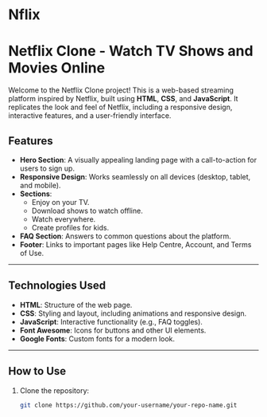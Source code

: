 # Nflix
# Netflix Clone - Watch TV Shows and Movies Online

Welcome to the Netflix Clone project! This is a web-based streaming platform inspired by Netflix, built using **HTML**, **CSS**, and **JavaScript**. It replicates the look and feel of Netflix, including a responsive design, interactive features, and a user-friendly interface.

## **Features**
- **Hero Section**: A visually appealing landing page with a call-to-action for users to sign up.
- **Responsive Design**: Works seamlessly on all devices (desktop, tablet, and mobile).
- **Sections**:
  - Enjoy on your TV.
  - Download shows to watch offline.
  - Watch everywhere.
  - Create profiles for kids.
- **FAQ Section**: Answers to common questions about the platform.
- **Footer**: Links to important pages like Help Centre, Account, and Terms of Use.

---

## **Technologies Used**
- **HTML**: Structure of the web page.
- **CSS**: Styling and layout, including animations and responsive design.
- **JavaScript**: Interactive functionality (e.g., FAQ toggles).
- **Font Awesome**: Icons for buttons and other UI elements.
- **Google Fonts**: Custom fonts for a modern look.

---

## **How to Use**
1. Clone the repository:
   ```bash
   git clone https://github.com/your-username/your-repo-name.git
